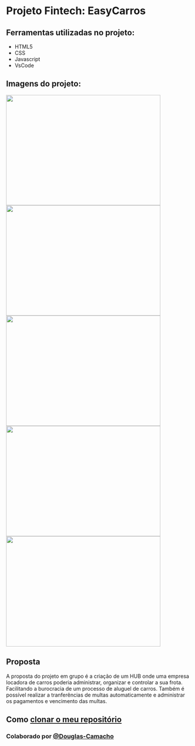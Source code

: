 # Projeto Fintech: EasyCarros

## Ferramentas utilizadas no projeto:
- HTML5
- CSS
- Javascript
- VsCode

## Imagens do projeto:
<div class='icon'>
  <img src="https://github.com/pedrokli/projeto-fintech/assets/109765945/6d0efe04-c6bd-4f67-9c83-5a345b4d7713" width="420" height="300"/>
  <img src="https://github.com/pedrokli/projeto-fintech/assets/109765945/1b73f594-2163-4dda-b07a-e61aab051863" width="420" height="300"/>
  <img src="https://github.com/pedrokli/projeto-fintech/assets/109765945/51db40ee-c2fa-4a6c-a47d-657bcbfa1ba2" width="420" height="300"/>
  <img src="https://github.com/pedrokli/projeto-fintech/assets/109765945/127aa464-181b-4580-bf53-adb74d4efdbc" width="420" height="300"/>
  <img src="https://github.com/pedrokli/projeto-fintech/assets/109765945/97fcb827-702f-4711-b189-870ca03be6ef" width="420" height="300"/>
</div>

## Proposta
A proposta do projeto em grupo é a criação de um HUB onde uma empresa locadora de carros poderia administrar, organizar e controlar a sua frota. Facilitando a burocracia de um processo de aluguel de carros. Também é possível realizar a tranferências de multas automaticamente e administrar os pagamentos e vencimento das multas.

## Como [clonar o meu repositório](https://docs.github.com/pt/github-ae@latest/repositories/creating-and-managing-repositories/cloning-a-repository)

### Colaborado por [@Douglas-Camacho](https://github.com/Douglas-Camacho)
